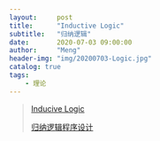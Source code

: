 ```yaml
---
layout:     post
title:      "Inductive Logic"
subtitle:   "归纳逻辑"
date:       2020-07-03 09:00:00
author:     "Meng"
header-img: "img/20200703-Logic.jpg"
catalog: true
tags:
    - 理论
---
```


> [Inducive Logic](https://plato.stanford.edu/entries/logic-inductive/)
>
> [归纳逻辑程序设计](http://crad.ict.ac.cn/CN/10.7544/issn1000-1239.2019.20180759)

